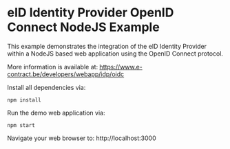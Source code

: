 # eID Identity Provider OpenID Connect NodeJS Example

This example demonstrates the integration of the eID Identity Provider within a NodeJS based web application using the OpenID Connect protocol.

More information is available at:
https://www.e-contract.be/developers/webapp/idp/oidc

Install all dependencies via:
```
npm install
```

Run the demo web application via:
```
npm start
```

Navigate your web browser to:
http://localhost:3000